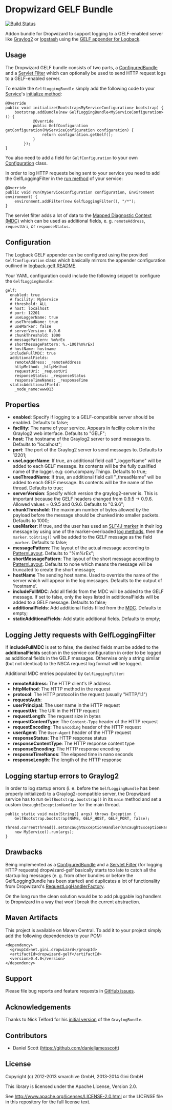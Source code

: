 Dropwizard GELF Bundle
======================
[![Build Status](https://secure.travis-ci.org/gini/dropwizard-gelf.png?branch=master)](https://travis-ci.org/gini/dropwizard-gelf)

Addon bundle for Dropwizard to support logging to a GELF-enabled server like [Graylog2](http://graylog2.org/)
or [logstash](http://logstash.net/) using the [GELF appender for Logback](https://github.com/Moocar/logback-gelf).


Usage
-----

The Dropwizard GELF bundle consists of two parts, a [ConfiguredBundle](http://dropwizard.codahale.com/maven/apidocs/com/yammer/dropwizard/ConfiguredBundle.html)
and a [Servlet Filter](http://docs.oracle.com/javaee/6/api/javax/servlet/Filter.html) which can optionally be used to
send HTTP request logs to a GELF-enabled server.

To enable the `GelfLoggingBundle` simply add the following code to your [Service](http://dropwizard.codahale.com/maven/apidocs/com/yammer/dropwizard/Service.html)'s
[initialize method](http://dropwizard.codahale.com/maven/apidocs/com/yammer/dropwizard/Service.html#initialize%28com.yammer.dropwizard.config.Bootstrap%29):

    @Override
    public void initialize(Bootstrap<MyServiceConfiguration> bootstrap) {
        bootstrap.addBundle(new GelfLoggingBundle<MyServiceConfiguration>() {
                @Override
                public GelfConfiguration getConfiguration(MyServiceConfiguration configuration) {
                    return configuration.getGelf();
                }
            });
    }

You also need to add a field for `GelfConfiguration` to your own [Configuration](http://dropwizard.codahale.com/maven/apidocs/com/yammer/dropwizard/config/Configuration.html)
class.

In order to log HTTP requests being sent to your service you need to add the GelfLoggingFilter in the
[run method](http://dropwizard.codahale.com/maven/apidocs/com/yammer/dropwizard/Service.html#run%28T,%20com.yammer.dropwizard.config.Environment%29)
of your service:

    @Override
    public void run(MyServiceConfiguration configuration, Environment environment) {
        environment.addFilter(new GelfLoggingFilter(), "/*");
    }

The servlet filter adds a lot of data to the [Mapped Diagnostic Context (MDC)](http://logback.qos.ch/manual/mdc.html) which
can be used as additional fields, e. g. `remoteAddress`, `requestUri`, or `responseStatus`.


Configuration
-------------

The Logback GELF appender can be configured using the provided `GelfConfiguration` class which basically mirrors the
appender configuration outlined in [logback-gelf README](https://github.com/Moocar/logback-gelf/blob/master/README.md).

Your YAML configuration could include the following snippet to configure the `GelfLoggingBundle`:

    gelf:
      enabled: true
      # facility: MyService
      # threshold: ALL
      # host: localhost
      # port: 12201
      # useLoggerName: true
      # useThreadName: true
      # useMarker: false
      # serverVersion: 0.9.6
      # chunkThreshold: 1000
      # messagePattern: %m%rEx
      # shortMessagePattern: %.-100(%m%rEx)
      # hostName: hostname
      includeFullMDC: true
      additionalFields:
        remoteAddress: _remoteAddress
        httpMethod: _httpMethod
        requestUri: _requestUri
        responseStatus: _responseStatus
        responseTimeNanos: _responseTime
      staticAdditionalField:
        _node_name:www013


Properties
----------

* **enabled**: Specify if logging to a GELF-compatible server should be enabled. Defaults to false;
* **facility**: The name of your service. Appears in facility column in the Graylog2 web interface. Defaults to "GELF";
* **host**: The hostname of the Graylog2 server to send messages to. Defaults to "localhost";
* **port**: The port of the Graylog2 server to send messages to. Defaults to 12201;
* **useLoggerName**: If true, an additional field call "_loggerName" will be added to each GELF message. Its contents
will be the fully qualified name of the logger. e.g: com.company.Thingo. Defaults to true;
*   **useThreadName**: If true, an additional field call "_threadName" will be added to each GELF message. Its contents
will be the name of the thread. Defaults to true;
* **serverVersion**: Specify which version the graylog2-server is. This is important because the GELF headers
changed from 0.9.5 -> 0.9.6. Allowed values = 0.9.5 and 0.9.6. Defaults to "0.9.6";
* **chunkThreshold**: The maximum number of bytes allowed by the payload before the message should be chunked into
smaller packets. Defaults to 1000;
* **useMarker**: If true, and the user has used an [SLF4J marker](http://slf4j.org/api/org/slf4j/Marker.html) in their
log message by using one of the marker-overloaded [log methods](http://slf4j.org/api/org/slf4j/Logger.html), then the
`marker.toString()` will be added to the GELF message as the field `_marker`.  Defaults to false;
* **messagePattern**: The layout of the actual message according to
[PatternLayout](http://logback.qos.ch/manual/layouts.html#conversionWord). Defaults to "%m%rEx";
* **shortMessagePattern**: The layout of the short message according to
[PatternLayout](http://logback.qos.ch/manual/layouts.html#conversionWord). Defaults to none which means the message will
be truncated to create the short message;
* **hostName** The sending host name. Used to override the name of the server which will appear in the log messages.
Defaults to the output of 'hostname'.
* **includeFullMDC**: Add all fields from the MDC will be added to the GELF message. If set to false, only the keys
listed in additionalFields will be added to a GELF message. Defaults to false;
* **additionalFields**: Add additional fields filled from the [MDC](http://logback.qos.ch/manual/mdc.html).  Defaults to empty;
* **staticAdditionalFields**: Add static additional fields. Defaults to empty;


Logging Jetty requests with GelfLoggingFilter
---------------------------------------------

If **includeFullMDC** is set to false, the desired fields must be added to the **additionalFields** section in the
service configuration in order to be logged as additional fields in the GELF messages. Otherwise only a string similar
(but not identical) to the NSCA request log format will be logged.

Additional MDC entries populated by `GelfLoggingFilter`:

* **remoteAddress**: The HTTP client's IP address
* **httpMethod**: The HTTP method in the request
* **protocol**: The HTTP protocol in the request (usually "HTTP/1.1")
* **requestAuth**:
* **userPrincipal**: The user name in the HTTP request
* **requestUri**: The URI in the HTTP request
* **requestLength**: The request size in bytes
* **requestContentType**: The `Content-Type` header of the HTTP request
* **requestEncoding**: The `Encoding` header of the HTTP request
* **userAgent**: The `User-Agent` header of the HTTP request
* **responseStatus**: The HTTP response status
* **responseContentType**: The HTTP response content type
* **responseEncoding**: The HTTP response encoding
* **responseTimeNanos**: The elapsed time in nano seconds
* **responseLength**: The length of the HTTP response


Logging startup errors to Graylog2
----------------------------------

In order to log startup errors (i. e. before the `GelfLoggingBundle` has been properly initialized) to a Graylog2-compatible server,
the Dropwizard service has to run `GelfBootstrap.bootstrap()` in its `main` method and set a custom `UncaughtExceptionHandler` for the
main thread.

    public static void main(String[] args) throws Exception {
        GelfBootstrap.bootstrap(NAME, GELF_HOST, GELF_PORT, false);
        Thread.currentThread().setUncaughtExceptionHandler(UncaughtExceptionHandlers.systemExit());
        new MyService().run(args);
    }


Drawbacks
---------

Being implemented as a [ConfiguredBundle](http://dropwizard.codahale.com/maven/apidocs/com/yammer/dropwizard/ConfiguredBundle.html)
and a [Servlet Filter](http://docs.oracle.com/javaee/6/api/javax/servlet/Filter.html) (for logging HTTP requests)
dropwizard-gelf basically starts too late to catch all the startup log messages (e. g. from other bundles or before the
GelfLoggingBundle has been started) and duplicates a lot of functionality from Dropwizard's
[RequestLogHandlerFactory](http://dropwizard.codahale.com/maven/apidocs/com/yammer/dropwizard/config/RequestLogHandlerFactory.html).

On the long run the clean solution would be to add pluggable log handlers to Dropwizard in a way that won't break the
current abstraction.


Maven Artifacts
---------------

This project is available on Maven Central. To add it to your project simply add the following dependencies to your POM:

    <dependency>
      <groupId>net.gini.dropwizard</groupId>
      <artifactId>dropwizard-gelf</artifactId>
      <version>0.4.0</version>
    </dependency>


Support
-------

Please file bug reports and feature requests in [GitHub issues](https://github.com/gini/dropwizard-gelf/issues).


Acknowledgements
----------------

Thanks to Nick Telford for his [initial version](https://gist.github.com/dd5e000c3327484540a8) of the `GraylogBundle`.


Contributors
------------

* Daniel Scott (https://github.com/danieljamesscott)


License
-------

Copyright (c) 2012-2013 smarchive GmbH, 2013-2014 Gini GmbH

This library is licensed under the Apache License, Version 2.0.

See http://www.apache.org/licenses/LICENSE-2.0.html or the LICENSE file in this repository for the full license text.

